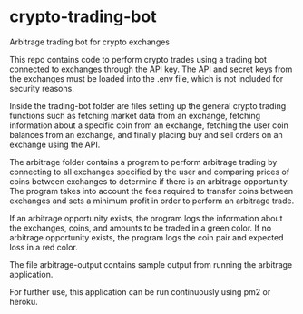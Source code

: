 # crypto-trading-bot
Arbitrage trading bot for crypto exchanges

This repo contains code to perform crypto trades using a trading bot connected to exchanges through the API key. The API and secret keys from the exchanges must be loaded into the .env file, which is not included for security reasons.

Inside the trading-bot folder are files setting up the general crypto trading functions such as fetching market data from an exchange, fetching information about a specific coin from an exchange, fetching the user coin balances from an exchange, and finally placing buy and sell orders on an exchange using the API.

The arbitrage folder contains a program to perform arbitrage trading by connecting to all exchanges specified by the user and comparing prices of coins between exchanges to determine if there is an arbitrage opportunity. The program takes into account the fees required to transfer coins between exchanges and sets a minimum profit in order to perform an arbitrage trade.

If an arbitrage opportunity exists, the program logs the information about the exchanges, coins, and amounts to be traded in a green color. If no arbitrage opportunity exists, the program logs the coin pair and expected loss in a red color.

The file arbitrage-output contains sample output from running the arbitrage application.

For further use, this application can be run continuously using pm2 or heroku.
